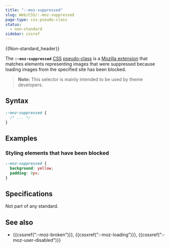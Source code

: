 ```yaml
---
title: ":-moz-suppressed"
slug: Web/CSS/:-moz-suppressed
page-type: css-pseudo-class
status:
  - non-standard
sidebar: cssref
---
```

{{Non-standard_header}}

The **`:-moz-suppressed`** [CSS](/en-US/docs/Web/CSS) [pseudo-class](/en-US/docs/Web/CSS/Pseudo-classes) is a [Mozilla extension](/en-US/docs/Web/CSS/Mozilla_Extensions) that matches elements representing images that were suppressed because loading images from the specified site has been blocked.

> **Note:** This selector is mainly intended to be used by theme developers.

## Syntax

```css
:-moz-suppressed {
  /* ... */
}
```

## Examples

### Styling elements that have been blocked

```css
:-moz-suppressed {
  background: yellow;
  padding: 8px;
}
```

## Specifications

Not part of any standard.

## See also

- {{cssxref(":-moz-broken")}}, {{cssxref(":-moz-loading")}}, {{cssxref(":-moz-user-disabled")}}
